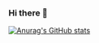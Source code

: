 ### Hi there 👋
[![Anurag's GitHub stats](https://github-readme-stats.vercel.app/api?username=yomagummy&hide=prs&count_private=true&include_all_commits=true&theme=dracula&hide_border=false)](https://github.com/yomagummy)

<!--
**yomagummy/yomagummy** is a ✨ _special_ ✨ repository because its `README.md` (this file) appears on your GitHub profile.

Here are some ideas to get you started:

- 🔭 I’m currently working on ...
- 🌱 I’m currently learning ...
- 👯 I’m looking to collaborate on ...
- 🤔 I’m looking for help with ...
- 💬 Ask me about ...
- 📫 How to reach me: ...
- 😄 Pronouns: ...
- ⚡ Fun fact: ...
-->
